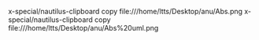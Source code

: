 x-special/nautilus-clipboard
copy
file:///home/ltts/Desktop/anu/Abs.png
x-special/nautilus-clipboard
copy
file:///home/ltts/Desktop/anu/Abs%20uml.png
